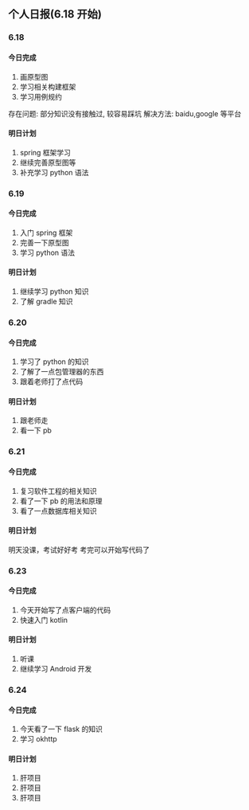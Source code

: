## 个人日报(6.18 开始)

### 6.18

#### 今日完成

1. 画原型图
2. 学习相关构建框架
3. 学习用例规约

存在问题:
部分知识没有接触过, 较容易踩坑
解决方法:
baidu,google 等平台

#### 明日计划

1. spring 框架学习
2. 继续完善原型图等
3. 补充学习 python 语法

### 6.19

#### 今日完成

1. 入门 spring 框架
2. 完善一下原型图
3. 学习 python 语法

#### 明日计划

1. 继续学习 python 知识
2. 了解 gradle 知识

### 6.20

#### 今日完成

1. 学习了 python 的知识
2. 了解了一点包管理器的东西
3. 跟着老师打了点代码

#### 明日计划

1. 跟老师走
2. 看一下 pb

### 6.21

#### 今日完成

1. 复习软件工程的相关知识
2. 看了一下 pb 的用法和原理
3. 看了一点数据库相关知识

#### 明日计划

明天没课，考试好好考
考完可以开始写代码了

### 6.23

#### 今日完成

1. 今天开始写了点客户端的代码
2. 快速入门 kotlin

#### 明日计划

1. 听课
2. 继续学习 Android 开发

### 6.24

#### 今日完成

1. 今天看了一下 flask 的知识
2. 学习 okhttp

#### 明日计划

1. 肝项目
2. 肝项目
3. 肝项目
